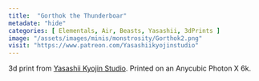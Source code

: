 ```yaml
---
title:  "Gorthok the Thunderboar"
metadate: "hide"
categories: [ Elementals, Air, Beasts, Yasashii, 3dPrints ]
image: "/assets/images/minis/monstrosity/Gorthok2.png"
visit: "https://www.patreon.com/Yasashiikyojinstudio"
---
```

3d print from [Yasashii Kyojin Studio](https://www.patreon.com/Yasashiikyojinstudio). 
Printed on an Anycubic Photon X 6k.